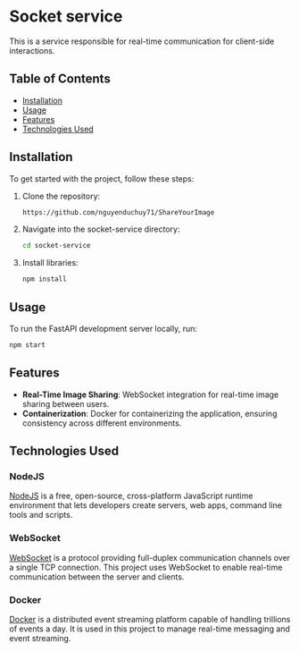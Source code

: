 # Socket service

This is a service responsible for real-time communication for client-side interactions.

## Table of Contents

- [Installation](#installation)
- [Usage](#usage)
- [Features](#features)
- [Technologies Used](#technologies-used)

## Installation

To get started with the project, follow these steps:

1. Clone the repository:
    ```sh
    https://github.com/nguyenduchuy71/ShareYourImage
    ```
2. Navigate into the socket-service directory:
    ```sh
    cd socket-service
    ```
3. Install libraries:
    ```sh
    npm install
    ```

## Usage

To run the FastAPI development server locally, run:
```sh
npm start
```

## Features

- **Real-Time Image Sharing**: WebSocket integration for real-time image sharing between users.
- **Containerization**: Docker for containerizing the application, ensuring consistency across different environments.

## Technologies Used

### NodeJS

[NodeJS](https://nodejs.org) is a free, open-source, cross-platform JavaScript runtime environment that lets developers create servers, web apps, command line tools and scripts.

### WebSocket

[WebSocket](https://developer.mozilla.org/en-US/docs/Web/API/WebSockets_API) is a protocol providing full-duplex communication channels over a single TCP connection. This project uses WebSocket to enable real-time communication between the server and clients.

### Docker

[Docker](https://www.docker.com/) is a distributed event streaming platform capable of handling trillions of events a day. It is used in this project to manage real-time messaging and event streaming.
